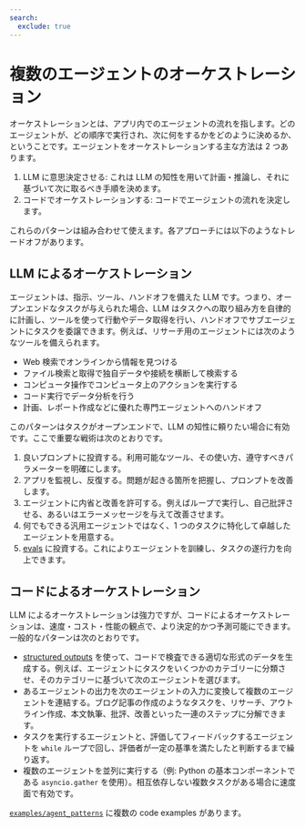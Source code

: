 ```yaml
---
search:
  exclude: true
---
```

# 複数のエージェントのオーケストレーション

オーケストレーションとは、アプリ内でのエージェントの流れを指します。どのエージェントが、どの順序で実行され、次に何をするかをどのように決めるか、ということです。エージェントをオーケストレーションする主な方法は 2 つあります。

1. LLM に意思決定させる: これは LLM の知性を用いて計画・推論し、それに基づいて次に取るべき手順を決めます。
2. コードでオーケストレーションする: コードでエージェントの流れを決定します。

これらのパターンは組み合わせて使えます。各アプローチには以下のようなトレードオフがあります。

## LLM によるオーケストレーション

エージェントは、指示、ツール、ハンドオフを備えた LLM です。つまり、オープンエンドなタスクが与えられた場合、LLM はタスクへの取り組み方を自律的に計画し、ツールを使って行動やデータ取得を行い、ハンドオフでサブエージェントにタスクを委譲できます。例えば、リサーチ用のエージェントには次のようなツールを備えられます。

-   Web 検索でオンラインから情報を見つける
-   ファイル検索と取得で独自データや接続を横断して検索する
-   コンピュータ操作でコンピュータ上のアクションを実行する
-   コード実行でデータ分析を行う
-   計画、レポート作成などに優れた専門エージェントへのハンドオフ

このパターンはタスクがオープンエンドで、LLM の知性に頼りたい場合に有効です。ここで重要な戦術は次のとおりです。

1. 良いプロンプトに投資する。利用可能なツール、その使い方、遵守すべきパラメーターを明確にします。
2. アプリを監視し、反復する。問題が起きる箇所を把握し、プロンプトを改善します。
3. エージェントに内省と改善を許可する。例えばループで実行し、自己批評させる、あるいはエラーメッセージを与えて改善させます。
4. 何でもできる汎用エージェントではなく、1 つのタスクに特化して卓越したエージェントを用意する。
5. [evals](https://platform.openai.com/docs/guides/evals) に投資する。これによりエージェントを訓練し、タスクの遂行力を向上できます。

## コードによるオーケストレーション

LLM によるオーケストレーションは強力ですが、コードによるオーケストレーションは、速度・コスト・性能の観点で、より決定的かつ予測可能にできます。一般的なパターンは次のとおりです。

-   [structured outputs](https://platform.openai.com/docs/guides/structured-outputs) を使って、コードで検査できる適切な形式のデータを生成する。例えば、エージェントにタスクをいくつかのカテゴリーに分類させ、そのカテゴリーに基づいて次のエージェントを選びます。
-   あるエージェントの出力を次のエージェントの入力に変換して複数のエージェントを連結する。ブログ記事の作成のようなタスクを、リサーチ、アウトライン作成、本文執筆、批評、改善といった一連のステップに分解できます。
-   タスクを実行するエージェントと、評価してフィードバックするエージェントを `while` ループで回し、評価者が一定の基準を満たしたと判断するまで繰り返す。
-   複数のエージェントを並列に実行する（例: Python の基本コンポーネントである `asyncio.gather` を使用）。相互依存しない複数タスクがある場合に速度面で有効です。

[`examples/agent_patterns`](https://github.com/openai/openai-agents-python/tree/main/examples/agent_patterns) に複数の code examples があります。